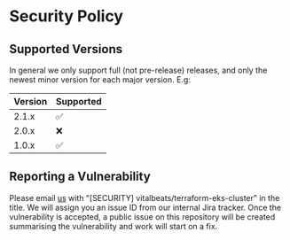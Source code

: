 # Security Policy

## Supported Versions

In general we only support full (not pre-release) releases, and only the newest minor version for each major version. E.g:

| Version | Supported          |
| ------- | ------------------ |
| 2.1.x   | :white_check_mark: |
| 2.0.x   | :x:                |
| 1.0.x   | :white_check_mark: |

## Reporting a Vulnerability

Please email [us](mailto:engineering@vitalbeats.com) with "[SECURITY] vitalbeats/terraform-eks-cluster" in the title. We will assign you an issue ID from our internal Jira tracker. Once the vulnerability is accepted, a public issue on this repository will be created summarising the vulnerability and work will start on a fix.
